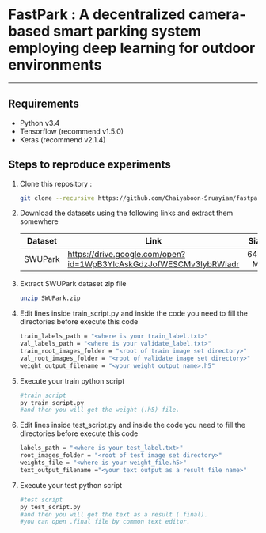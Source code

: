 # FastPark : A decentralized camera-based smart parking system employing deep learning for outdoor environments
------------------

## Requirements

 -  Python v3.4
 -  Tensorflow (recommend v1.5.0)
 -  Keras (recommend v2.1.4)

## Steps to reproduce experiments

 1. Clone this repository :

    ```bash
    git clone --recursive https://github.com/Chaiyaboon-Sruayiam/fastpark.git
    ```

 2. Download the datasets using the following links and extract them somewhere

    | Dataset | Link | Size | 
    | ------- | ---- | ---: |
    | SWUPark | https://drive.google.com/open?id=1WpB3YlcAskGdzJofWESCMv3IybRWIadr | 64.0 MB |

 3. Extract SWUPark dataset zip file
    ```bash
    unzip SWUPark.zip
    ```
 4. Edit lines inside train_script.py and inside the code you need to fill the directories before execute this code
    ```bash
    train_labels_path = "<where is your train_label.txt>"
    val_labels_path = "<where is your validate_label.txt>"
    train_root_images_folder = "<root of train image set directory>"
    val_root_images_folder = "<root of validate image set directory>"
    weight_output_filename = "<your weight output name>.h5"
    ```
 5. Execute your train python script
    ```bash
    #train script
    py train_script.py
    #and then you will get the weight (.h5) file.
    ```

 6. Edit lines inside test_script.py and inside the code you need to fill the directories before execute this code
    ```bash
    labels_path = "<where is your test_label.txt>"
    root_images_folder = "<root of test image set directory>"
    weights_file = "<where is your weight_file.h5>"
    text_output_filename ="<your text output as a result file name>"
    ```

7. Execute your test python script
    ```bash
    #test script
    py test_script.py
    #and then you will get the text as a result (.final).
    #you can open .final file by common text editor.
    ```
